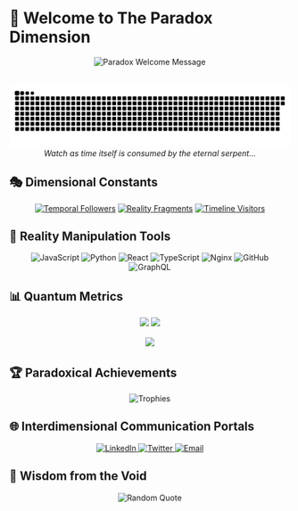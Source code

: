 # 🌌 Welcome to The Paradox Dimension

<div align="center">
  <img src="https://readme-typing-svg.demolab.com?font=Fira+Code&weight=700&size=40&duration=3000&pause=1000&color=00FFE6&center=true&vCenter=true&multiline=true&width=1200&height=200&lines=Enter+the+Realm+of+Paradox;Where+Logic+Defies+Reality;Embrace+the+Unknown...;Beyond+Time+and+Space" alt="Paradox Welcome Message" />
</div>

<br/>
<br/>

<div align="center">
  <picture>
    <source media="(prefers-color-scheme: dark)" srcset="https://github.com/Paradox-Incarnation/Paradox-Incarnation/blob/output/github-contribution-grid-snake-dark.svg" />
    <source media="(prefers-color-scheme: light)" srcset="https://github.com/Paradox-Incarnation/Paradox-Incarnation/blob/output/github-contribution-grid-snake.svg" />
    <img alt="Snake devouring time itself" src="https://github.com/Paradox-Incarnation/Paradox-Incarnation/blob/output/github-contribution-grid-snake-dark.svg" />
  </picture>
  <br>
  <i>Watch as time itself is consumed by the eternal serpent...</i>
</div>

## 🎭 Dimensional Constants

<div align="center">
  
[![Temporal Followers](https://img.shields.io/github/followers/Paradox-Incarnation?logo=github&style=for-the-badge&color=00FFE6&labelColor=000000&label=TEMPORAL%20FOLLOWERS)](https://github.com/Paradox-Incarnation)
[![Reality Fragments](https://img.shields.io/github/stars/Paradox-Incarnation?logo=github&style=for-the-badge&color=00FFE6&labelColor=000000&label=REALITY%20FRAGMENTS)]()
[![Timeline Visitors](https://komarev.com/ghpvc/?username=Paradox-Incarnation&color=00FFE6&style=for-the-badge&label=TIMELINE%20VISITORS)](https://github.com/Paradox-Incarnation)

</div>

## 🧮 Reality Manipulation Tools

<div align="center">
  <img src="https://techstack-generator.vercel.app/js-icon.svg" alt="JavaScript" width="65" height="65" />
  <img src="https://techstack-generator.vercel.app/python-icon.svg" alt="Python" width="65" height="65" />
  <img src="https://techstack-generator.vercel.app/react-icon.svg" alt="React" width="65" height="65" />
  <img src="https://techstack-generator.vercel.app/ts-icon.svg" alt="TypeScript" width="65" height="65" />
  <img src="https://techstack-generator.vercel.app/nginx-icon.svg" alt="Nginx" width="65" height="65" />
  <img src="https://techstack-generator.vercel.app/github-icon.svg" alt="GitHub" width="65" height="65" />
  <img src="https://techstack-generator.vercel.app/graphql-icon.svg" alt="GraphQL" width="65" height="65" />
</div>

## 📊 Quantum Metrics

<div align="center">
  <picture>
    <source media="(prefers-color-scheme: dark)" srcset="https://github-readme-stats.vercel.app/api?username=Paradox-Incarnation&show_icons=true&theme=dark&hide_border=true&bg_color=0D1117&title_color=00FFE6&text_color=FFFFFF&icon_color=00FFE6" />
    <source media="(prefers-color-scheme: light)" srcset="https://github-readme-stats.vercel.app/api?username=Paradox-Incarnation&show_icons=true&theme=default&hide_border=true&title_color=00AA95&icon_color=00AA95" />
    <img height="180em" src="https://github-readme-stats.vercel.app/api?username=Paradox-Incarnation&show_icons=true&theme=dark&hide_border=true&bg_color=0D1117&title_color=00FFE6&text_color=FFFFFF&icon_color=00FFE6" />
  </picture>
  <picture>
    <source media="(prefers-color-scheme: dark)" srcset="https://github-readme-stats.vercel.app/api/top-langs/?username=Paradox-Incarnation&layout=compact&theme=dark&hide_border=true&bg_color=0D1117&title_color=00FFE6&text_color=FFFFFF" />
    <source media="(prefers-color-scheme: light)" srcset="https://github-readme-stats.vercel.app/api/top-langs/?username=Paradox-Incarnation&layout=compact&theme=default&hide_border=true&title_color=00AA95" />
    <img height="180em" src="https://github-readme-stats.vercel.app/api/top-langs/?username=Paradox-Incarnation&layout=compact&theme=dark&hide_border=true&bg_color=0D1117&title_color=00FFE6&text_color=FFFFFF" />
  </picture>
</div>

<br/>

<div align="center">
  <picture>
    <source media="(prefers-color-scheme: dark)" srcset="https://streak-stats.demolab.com?user=Paradox-Incarnation&theme=dark&hide_border=true&background=0D1117&stroke=00FFE6&ring=00FFE6&fire=00FFE6&currStreakNum=FFFFFF&sideNums=00FFE6&currStreakLabel=00FFE6&sideLabels=00FFE6&dates=FFFFFF" />
    <source media="(prefers-color-scheme: light)" srcset="https://streak-stats.demolab.com?user=Paradox-Incarnation&theme=default&hide_border=true&stroke=00AA95&ring=00AA95&fire=00AA95&currStreakNum=000000&sideNums=00AA95&currStreakLabel=00AA95&sideLabels=00AA95&dates=000000" />
    <img width="800" src="https://streak-stats.demolab.com?user=Paradox-Incarnation&theme=dark&hide_border=true&background=0D1117&stroke=00FFE6&ring=00FFE6&fire=00FFE6&currStreakNum=FFFFFF&sideNums=00FFE6&currStreakLabel=00FFE6&sideLabels=00FFE6&dates=FFFFFF" />
  </picture>
</div>

## 🏆 Paradoxical Achievements

<div align="center">
  <picture>
    <source media="(prefers-color-scheme: dark)" srcset="https://github-profile-trophy.vercel.app/?username=Paradox-Incarnation&theme=discord&no-frame=true&no-bg=true&column=7&margin-w=15" />
    <source media="(prefers-color-scheme: light)" srcset="https://github-profile-trophy.vercel.app/?username=Paradox-Incarnation&theme=flat&no-frame=true&column=7&margin-w=15" />
    <img src="https://github-profile-trophy.vercel.app/?username=Paradox-Incarnation&theme=discord&no-frame=true&no-bg=true&column=7&margin-w=15" alt="Trophies" />
  </picture>
</div>

## 🌐 Interdimensional Communication Portals

<div align="center">
  <a href="https://linkedin.com/in/your-profile" target="_blank">
    <img src="https://img.shields.io/badge/LinkedIn-Quantum_Network-00FFE6?style=for-the-badge&logo=linkedin&logoColor=white&labelColor=000000" alt="LinkedIn" />
  </a>
  <a href="https://twitter.com/your-handle" target="_blank">
    <img src="https://img.shields.io/badge/Twitter-Time_Stream-00FFE6?style=for-the-badge&logo=twitter&logoColor=white&labelColor=000000" alt="Twitter" />
  </a>
  <a href="mailto:your.email@domain.com">
    <img src="https://img.shields.io/badge/Email-Void_Message-00FFE6?style=for-the-badge&logo=gmail&logoColor=white&labelColor=000000" alt="Email" />
  </a>
</div>

## 🌠 Wisdom from the Void

<div align="center">
  <img src="https://quotes-github-readme.vercel.app/api?type=horizontal&theme=dark" alt="Random Quote" />
</div>
